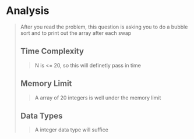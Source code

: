 # Analysis
> After you read the problem, this question is asking you to do a bubble sort and to print out the array after each swap    
> ## Time Complexity
>> N is <= 20, so this will definetly pass in time
> ## Memory Limit
>> A array of 20 integers is well under the memory limit
> ## Data Types
>> A integer data type will suffice
